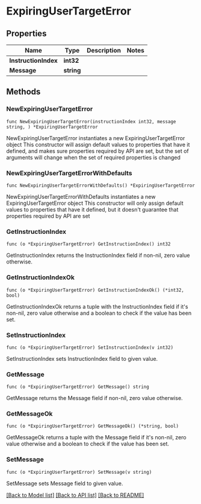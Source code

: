 # ExpiringUserTargetError

## Properties

Name | Type | Description | Notes
------------ | ------------- | ------------- | -------------
**InstructionIndex** | **int32** |  | 
**Message** | **string** |  | 

## Methods

### NewExpiringUserTargetError

`func NewExpiringUserTargetError(instructionIndex int32, message string, ) *ExpiringUserTargetError`

NewExpiringUserTargetError instantiates a new ExpiringUserTargetError object
This constructor will assign default values to properties that have it defined,
and makes sure properties required by API are set, but the set of arguments
will change when the set of required properties is changed

### NewExpiringUserTargetErrorWithDefaults

`func NewExpiringUserTargetErrorWithDefaults() *ExpiringUserTargetError`

NewExpiringUserTargetErrorWithDefaults instantiates a new ExpiringUserTargetError object
This constructor will only assign default values to properties that have it defined,
but it doesn't guarantee that properties required by API are set

### GetInstructionIndex

`func (o *ExpiringUserTargetError) GetInstructionIndex() int32`

GetInstructionIndex returns the InstructionIndex field if non-nil, zero value otherwise.

### GetInstructionIndexOk

`func (o *ExpiringUserTargetError) GetInstructionIndexOk() (*int32, bool)`

GetInstructionIndexOk returns a tuple with the InstructionIndex field if it's non-nil, zero value otherwise
and a boolean to check if the value has been set.

### SetInstructionIndex

`func (o *ExpiringUserTargetError) SetInstructionIndex(v int32)`

SetInstructionIndex sets InstructionIndex field to given value.


### GetMessage

`func (o *ExpiringUserTargetError) GetMessage() string`

GetMessage returns the Message field if non-nil, zero value otherwise.

### GetMessageOk

`func (o *ExpiringUserTargetError) GetMessageOk() (*string, bool)`

GetMessageOk returns a tuple with the Message field if it's non-nil, zero value otherwise
and a boolean to check if the value has been set.

### SetMessage

`func (o *ExpiringUserTargetError) SetMessage(v string)`

SetMessage sets Message field to given value.



[[Back to Model list]](../README.md#documentation-for-models) [[Back to API list]](../README.md#documentation-for-api-endpoints) [[Back to README]](../README.md)


